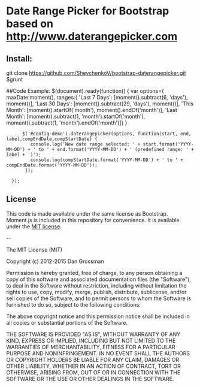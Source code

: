 # Date Range Picker for Bootstrap based on http://www.daterangepicker.com

## Install:
  git clone https://github.com/ShevchenkoV/bootstrap-daterangepicker.git
  $grunt

##Code Example:
      $(document).ready(function() {
        var options={
              maxDate:moment(),
              ranges:{
                'Last 7 Days': [moment().subtract(6, 'days'), moment()],
                'Last 30 Days': [moment().subtract(29, 'days'), moment()],
                'This Month': [moment().startOf('month'), moment().endOf('month')],
                'Last Month': [moment().subtract(1, 'month').startOf('month'), moment().subtract(1, 'month').endOf('month')]}
           }

          $('#config-demo').daterangepicker(options, function(start, end, label,compEndDate,compStartDate) {
             console.log('New date range selected: ' + start.format('YYYY-MM-DD') + ' to ' + end.format('YYYY-MM-DD') + ' (predefined range: ' + label + ')');
             console.log(compStartDate.format('YYYY-MM-DD') + ' to ' + compEndDate.format('YYYY-MM-DD'));
           });

      });


## License

This code is made available under the same license as Bootstrap. Moment.js is included in this repository
for convenience. It is available under the [MIT license](http://www.opensource.org/licenses/mit-license.php).

--

The MIT License (MIT)

Copyright (c) 2012-2015 Dan Grossman

Permission is hereby granted, free of charge, to any person obtaining a copy
of this software and associated documentation files (the "Software"), to deal
in the Software without restriction, including without limitation the rights
to use, copy, modify, merge, publish, distribute, sublicense, and/or sell
copies of the Software, and to permit persons to whom the Software is
furnished to do so, subject to the following conditions:

The above copyright notice and this permission notice shall be included in
all copies or substantial portions of the Software.

THE SOFTWARE IS PROVIDED "AS IS", WITHOUT WARRANTY OF ANY KIND, EXPRESS OR
IMPLIED, INCLUDING BUT NOT LIMITED TO THE WARRANTIES OF MERCHANTABILITY,
FITNESS FOR A PARTICULAR PURPOSE AND NONINFRINGEMENT. IN NO EVENT SHALL THE
AUTHORS OR COPYRIGHT HOLDERS BE LIABLE FOR ANY CLAIM, DAMAGES OR OTHER
LIABILITY, WHETHER IN AN ACTION OF CONTRACT, TORT OR OTHERWISE, ARISING FROM,
OUT OF OR IN CONNECTION WITH THE SOFTWARE OR THE USE OR OTHER DEALINGS IN
THE SOFTWARE.

